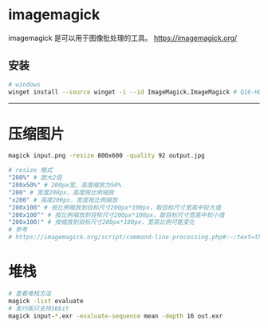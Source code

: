 # imagemagick
imagemagick 是可以用于图像批处理的工具。
https://imagemagick.org/
## 安装
```sh
# windows
winget install --source winget -i --id ImageMagick.ImageMagick # Q16-HDR, 仅支持16bit图像
```
---
# 压缩图片
```sh
magick input.png -resize 800x600 -quality 92 output.jpg

# resize 格式
"200%" # 放大2倍
"200x50%" # 200px宽，高度缩放为50% 
"200" # 宽度200px，高度按比例缩放
"x200" # 高度200px，宽度按比例缩放
"200x100" # 按比例缩放到目标尺寸200px*100px，取目标尺寸宽高中较大值
"200x100^" # 按比例缩放到目标尺寸200px*100px，取目标尺寸宽高中较小值
"200x100!" # 按缩放到目标尺寸200px*100px，宽高比例可能变化
# 参考
# https://imagemagick.org/script/command-line-processing.php#:~:text=the%20geometry%20argument.-,size,-General%20description%20(actual
```

# 堆栈
```sh
# 查看堆栈方法
magick -list evaluate
# 发行版只支持16bit
magick input-*.exr -evaluate-sequence mean -depth 16 out.exr 
```